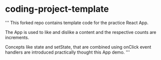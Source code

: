 # coding-project-template
'''
This forked repo contains template code for the practice React App.

The App is used to like and dislike a content and the respective counts are increments.

Concepts like state and setState, that are combined using onClick event handlers are introduced practically thought this App demo. 
'''
